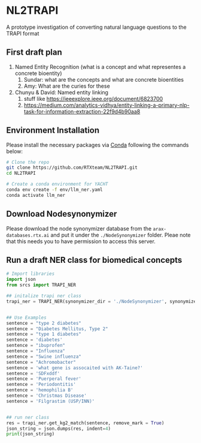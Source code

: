 # NL2TRAPI
A prototype investigation of converting natural language questions to the TRAPI format

## First draft plan

1. Named Entity Recognition (what is a concept and what representes a concrete bioentity)
    1. Sundar: what are the concepts and what are concrete bioentities
    2. Amy: What are the curies for these
2. Chunyu & David: Named entity linking
    1. stuff like https://ieeexplore.ieee.org/document/6823700
    2. https://medium.com/analytics-vidhya/entity-linking-a-primary-nlp-task-for-information-extraction-22f9d4b90aa8


## Environment Installation
Please install the necessary packages via [Conda](https://conda.io/projects/conda/en/latest/user-guide/install/index.html) following the commands below:

```bash
# Clone the repo
git clone https://github.com/RTXteam/NL2TRAPI.git
cd NL2TRAPI

# Create a conda environment for YACHT
conda env create -f env/llm_ner.yaml
conda activate llm_ner
```

## Download Nodesynonymizer
Please download the node synonymizer database from the `arax-databases.rtx.ai` and put it under the `./NodeSynonymizer` folder. Pleae note that this needs you to have permission to access this server.

## Run a draft NER class for biomedical concepts
```python
# Import libraries
import json
from srcs import TRAPI_NER

## initalize trapi ner class
trapi_ner = TRAPI_NER(synonymizer_dir = './NodeSynonymizer', synonymizer_dbname = 'node_synonymizer_v1.1_KG2.8.0.1.sqlite', linker_name = ['umls', 'mesh'])


## Use Examples
sentence = "type 2 diabetes"
sentence = "Diabetes Mellitus, Type 2"
sentence = "type 1 diabetes"
sentence = 'diabetes'
sentence = "ibuprofen"
sentence = "Influenza"
sentence = "Swine influenza"
sentence = "Achromobacter"
sentence = 'what gene is assocaited with AK-Taine?'
sentence = 'SDFxddf'
sentence = 'Puerperal fever'
sentence = 'Periodontitis'
sentence = 'hemophilia B'
sentence = 'Christmas Disease'
sentence = 'Filgrastim (USP/INN)'


## run ner class
res = trapi_ner.get_kg2_match(sentence, remove_mark = True)
json_string = json.dumps(res, indent=4)
print(json_string)


``` 
